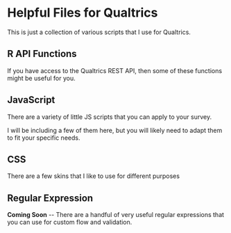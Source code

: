 # Helpful Files for Qualtrics

This is just a collection of various scripts that I use for Qualtrics.

## R API Functions

If you have access to the Qualtrics REST API, then some of these functions might be useful for you.

## JavaScript

There are a variety of little JS scripts that you can apply to your survey.

I will be including a few of them here, but you will likely need to adapt them to fit your specific needs.

## CSS

There are a few skins that I like to use for different purposes

## Regular Expression

**Coming Soon** -- There are a handful of very useful regular expressions that you can use for custom flow and validation.